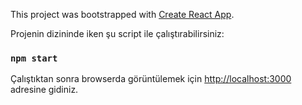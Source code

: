 This project was bootstrapped with [Create React App](https://github.com/facebook/create-react-app).

Projenin dizininde iken şu script ile çalıştırabilirsiniz:

### `npm start`

Çalıştıktan sonra browserda görüntülemek için [http://localhost:3000](http://localhost:3000) adresine gidiniz.

